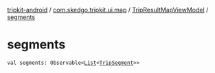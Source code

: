 [tripkit-android](../../index.md) / [com.skedgo.tripkit.ui.map](../index.md) / [TripResultMapViewModel](index.md) / [segments](./segments.md)

# segments

`val segments: Observable<`[`List`](https://kotlinlang.org/api/latest/jvm/stdlib/kotlin.collections/-list/index.html)`<`[`TripSegment`](../../com.skedgo.tripkit.routing/-trip-segment/index.md)`>>`